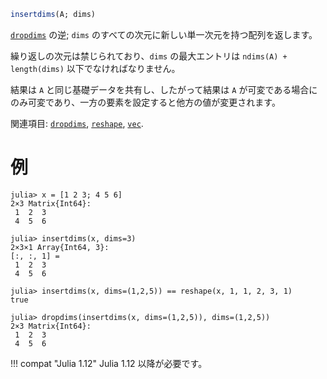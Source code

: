 ```julia
insertdims(A; dims)
```

[`dropdims`](@ref) の逆; `dims` のすべての次元に新しい単一次元を持つ配列を返します。

繰り返しの次元は禁じられており、`dims` の最大エントリは `ndims(A) + length(dims)` 以下でなければなりません。

結果は `A` と同じ基礎データを共有し、したがって結果は `A` が可変である場合にのみ可変であり、一方の要素を設定すると他方の値が変更されます。

関連項目: [`dropdims`](@ref), [`reshape`](@ref), [`vec`](@ref).

# 例

```jldoctest
julia> x = [1 2 3; 4 5 6]
2×3 Matrix{Int64}:
 1  2  3
 4  5  6

julia> insertdims(x, dims=3)
2×3×1 Array{Int64, 3}:
[:, :, 1] =
 1  2  3
 4  5  6

julia> insertdims(x, dims=(1,2,5)) == reshape(x, 1, 1, 2, 3, 1)
true

julia> dropdims(insertdims(x, dims=(1,2,5)), dims=(1,2,5))
2×3 Matrix{Int64}:
 1  2  3
 4  5  6
```

!!! compat "Julia 1.12"
    Julia 1.12 以降が必要です。

